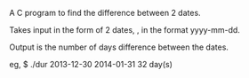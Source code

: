 A C program to find the difference between 2 dates.

Takes input in the form of 2 dates, <initial-date> <final-date>,
in the format yyyy-mm-dd.

Output is the number of days difference between the dates.

eg,
$ ./dur 2013-12-30 2014-01-31
 32 day(s)
